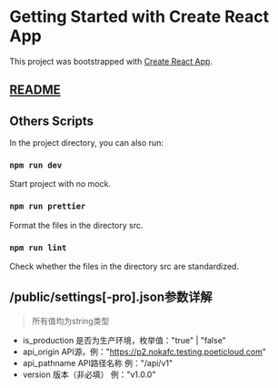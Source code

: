 <!--
 * @Author: ice
 * @Date: 2020-12-14 17:57:03
 * @LastEditTime: 2020-12-16 16:58:20
 * @LastEditors: Please set LastEditors
 * @Description: In User Settings Edit
 * @FilePath: /cra-template-rack/template/README.md
-->
# Getting Started with Create React App

This project was bootstrapped with [Create React App](https://github.com/facebook/create-react-app).

## [README](https://github.com/facebook/create-react-app/blob/master/packages/cra-template/template/README.md)
## Others Scripts
In the project directory, you can also run:

### `npm run dev`
Start project with no mock.
### `npm run prettier`
Format the files in the directory src.

### `npm run lint`
Check whether the files in the directory src are standardized.
## /public/settings[-pro].json参数详解

> 所有值均为string类型
- is_production 是否为生产环境，枚举值："true" | "false"
- api_origin API源，例："https://p2.nokafc.testing.poeticloud.com"
- api_pathname API路径名称 例："/api/v1"
- version 版本（非必填） 例："v1.0.0"
